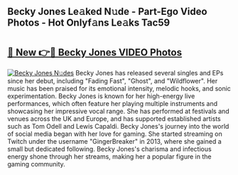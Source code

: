 ## Becky Jones Le𝚊ked N𝚞de - Part-Ego Video Photos - Hot Onlyf𝚊ns Le𝚊ks Tac59

# <h2><a href="http://ac20708.deff.icu/?id=Becky+Jones">🔗 New 👉🔴 Becky Jones VIDEO Photos</a></h2>

[![Becky Jones N𝚞des](https://i.imgur.com/rIISA9y.gif)](http://ac20708.deff.icu/?id=Becky+Jones)
Becky Jones has released several singles and EPs since her debut, including "Fading Fast", "Ghost", and "Wildflower". Her music has been praised for its emotional intensity, melodic hooks, and sonic experimentation. Becky Jones is known for her high-energy live performances, which often feature her playing multiple instruments and showcasing her impressive vocal range. She has performed at festivals and venues across the UK and Europe, and has supported established artists such as Tom Odell and Lewis Capaldi. Becky Jones's journey into the world of social media began with her love for gaming. She started streaming on Twitch under the username "GingerBreaker" in 2013, where she gained a small but dedicated following. Becky Jones's charisma and infectious energy shone through her streams, making her a popular figure in the gaming community.
